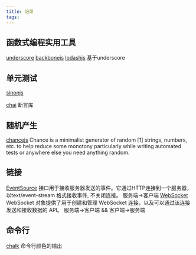 ```yaml
---
title: 记录
tags:
---
```

## 函数式编程实用工具
[underscore](https://www.bootcss.com/p/underscore/)
[backbonejs](https://backbonejs.org/)
[lodashjs](https://www.lodashjs.com/)  基于underscore

## 单元测试
[sinonjs](https://sinonjs.org/releases/v7.3.2/)

[chai](https://www.chaijs.com/guide/styles/)
断言库

## 随机产生
[chancejs](https://chancejs.com/)
Chance is a minimalist generator of random [1] strings, numbers, etc. to help reduce some monotony particularly while writing automated tests or anywhere else you need anything random.

## 链接
[EventSource](https://developer.mozilla.org/zh-CN/docs/Server-sent_events/EventSource)
接口用于接收服务器发送的事件。它通过HTTP连接到一个服务器，以text/event-stream 格式接收事件, 不关闭连接。
服务端->客户端
[WebSocket](https://developer.mozilla.org/zh-CN/docs/Web/API/WebSocket)
WebSocket 对象提供了用于创建和管理 WebSocket 连接，以及可以通过该连接发送和接收数据的 API。
服务端->客户端 && 客户端->服务端

## 命令行
[chalk](https://github.com/chalk/chalk)
命令行颜色的输出